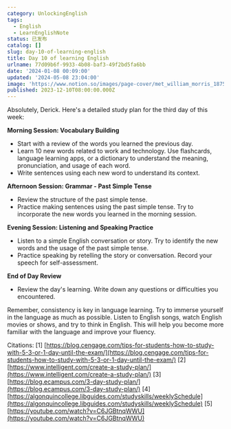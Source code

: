 ```yaml
---
category: UnlockingEnglish
tags:
  - English
  - LearnEnglishNote
status: 已发布
catalog: []
slug: day-10-of-learning-english
title: Day 10 of learning English
urlname: 77d09b6f-9933-4b08-baf3-49f2bd5fa6bb
date: '2024-01-08 00:09:00'
updated: '2024-05-08 23:04:00'
image: 'https://www.notion.so/images/page-cover/met_william_morris_1875.jpg'
published: 2023-12-10T08:00:00.000Z
---
```


Absolutely, Derick. Here's a detailed study plan for the third day of this week:


**Morning Session: Vocabulary Building**

- Start with a review of the words you learned the previous day.
- Learn 10 new words related to work and technology. Use flashcards, language learning apps, or a dictionary to understand the meaning, pronunciation, and usage of each word.
- Write sentences using each new word to understand its context.

**Afternoon Session: Grammar - Past Simple Tense**

- Review the structure of the past simple tense.
- Practice making sentences using the past simple tense. Try to incorporate the new words you learned in the morning session.

**Evening Session: Listening and Speaking Practice**

- Listen to a simple English conversation or story. Try to identify the new words and the usage of the past simple tense.
- Practice speaking by retelling the story or conversation. Record your speech for self-assessment.

**End of Day Review**

- Review the day's learning. Write down any questions or difficulties you encountered.

Remember, consistency is key in language learning. Try to immerse yourself in the language as much as possible. Listen to English songs, watch English movies or shows, and try to think in English. This will help you become more familiar with the language and improve your fluency.


Citations:
[1] [https://blog.cengage.com/tips-for-students-how-to-study-with-5-3-or-1-day-until-the-exam/](https://blog.cengage.com/tips-for-students-how-to-study-with-5-3-or-1-day-until-the-exam/)
[2] [https://www.intelligent.com/create-a-study-plan/](https://www.intelligent.com/create-a-study-plan/)
[3] [https://blog.ecampus.com/3-day-study-plan/](https://blog.ecampus.com/3-day-study-plan/)
[4] [https://algonquincollege.libguides.com/studyskills/weeklySchedule](https://algonquincollege.libguides.com/studyskills/weeklySchedule)
[5] [https://youtube.com/watch?v=C6JGBtnqWWU](https://youtube.com/watch?v=C6JGBtnqWWU)

